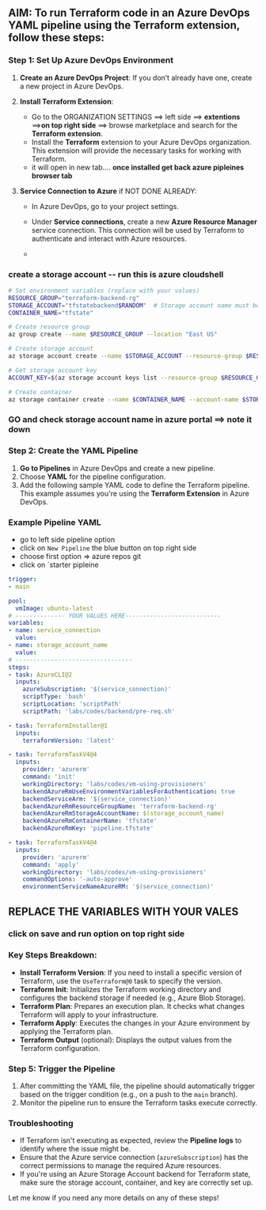 ## AIM: To run Terraform code in an Azure DevOps YAML pipeline using the Terraform extension, follow these steps:

### Step 1: Set Up Azure DevOps Environment

1. **Create an Azure DevOps Project**: If you don’t already have one, create a new project in Azure DevOps.
   
2. **Install Terraform Extension**:
   - Go to the ORGANIZATION SETTINGS ==> left side ==>  **extentions**  ==>**on top right side** ==> browse marketplace and search for the **Terraform extension**.
   - Install the **Terraform** extension to your Azure DevOps organization. This extension will provide the necessary tasks for working with Terraform.
   - it will open in new tab.... **once installed get back azure pipleines browser tab**
3. **Service Connection to Azure** if NOT DONE ALREADY:
   - In Azure DevOps, go to your project settings.
   - Under **Service connections**, create a new **Azure Resource Manager** service connection. This connection will be used by Terraform to authenticate and interact with Azure resources.

   -
### create a storage account -- run this is azure cloudshell
```sh
# Set environment variables (replace with your values)
RESOURCE_GROUP="terraform-backend-rg"
STORAGE_ACCOUNT="tfstatebackend$RANDOM"  # Storage account name must be globally unique
CONTAINER_NAME="tfstate"

# Create resource group
az group create --name $RESOURCE_GROUP --location "East US"

# Create storage account
az storage account create --name $STORAGE_ACCOUNT --resource-group $RESOURCE_GROUP --location "East US" --sku Standard_LRS

# Get storage account key
ACCOUNT_KEY=$(az storage account keys list --resource-group $RESOURCE_GROUP --account-name $STORAGE_ACCOUNT --query '[0].value' -o tsv)

# Create container
az storage container create --name $CONTAINER_NAME --account-name $STORAGE_ACCOUNT --account-key $ACCOUNT_KEY

```
### GO and check storage account name in azure portal ==> note it down 

### Step 2: Create the YAML Pipeline

1. **Go to Pipelines** in Azure DevOps and create a new pipeline.
2. Choose **YAML** for the pipeline configuration.
3. Add the following sample YAML code to define the Terraform pipeline. This example assumes you're using the **Terraform Extension** in Azure DevOps.

### Example Pipeline YAML
- go to left side pipeline option
- click on `New Pipeline` the blue button on top right side
- choose first option => azure repos git 
- click on `starter pipleine


```yml
trigger:
- main

pool:
  vmImage: ubuntu-latest
# -------------- YOUR VALUES HERE---------------------------
variables:
- name: service_connection
  value: 
- name: storage_account_name 
  value: 
# ---------------------------------
steps:
- task: AzureCLI@2
  inputs:
    azureSubscription: '$(service_connection)'
    scriptType: 'bash'
    scriptLocation: 'scriptPath'
    scriptPath: 'labs/codes/backend/pre-req.sh'

- task: TerraformInstaller@1
  inputs:
    terraformVersion: 'latest'

- task: TerraformTaskV4@4
  inputs:
    provider: 'azurerm'
    command: 'init'
    workingDirectory: 'labs/codes/vm-using-provisioners'
    backendAzureRmUseEnvironmentVariablesForAuthentication: true
    backendServiceArm: '$(service_connection)'
    backendAzureRmResourceGroupName: 'terraform-backend-rg'
    backendAzureRmStorageAccountName: $(storage_account_name)
    backendAzureRmContainerName: 'tfstate'
    backendAzureRmKey: 'pipeline.tfstate'

- task: TerraformTaskV4@4
  inputs:
    provider: 'azurerm'
    command: 'apply'
    workingDirectory: 'labs/codes/vm-using-provisioners'
    commandOptions: '-auto-approve'
    environmentServiceNameAzureRM: '$(service_connection)'
```


## REPLACE THE VARIABLES WITH YOUR VALES

### click on save and run option on top right side


### Key Steps Breakdown:
- **Install Terraform Version**: If you need to install a specific version of Terraform, use the `UseTerraform@0` task to specify the version.
- **Terraform Init**: Initializes the Terraform working directory and configures the backend storage if needed (e.g., Azure Blob Storage).
- **Terraform Plan**: Prepares an execution plan. It checks what changes Terraform will apply to your infrastructure.
- **Terraform Apply**: Executes the changes in your Azure environment by applying the Terraform plan.
- **Terraform Output** (optional): Displays the output values from the Terraform configuration.


### Step 5: Trigger the Pipeline

1. After committing the YAML file, the pipeline should automatically trigger based on the trigger condition (e.g., on a push to the `main` branch).
2. Monitor the pipeline run to ensure the Terraform tasks execute correctly.

### Troubleshooting

- If Terraform isn't executing as expected, review the **Pipeline logs** to identify where the issue might be.
- Ensure that the Azure service connection (`azureSubscription`) has the correct permissions to manage the required Azure resources.
- If you're using an Azure Storage Account backend for Terraform state, make sure the storage account, container, and key are correctly set up.

Let me know if you need any more details on any of these steps!
